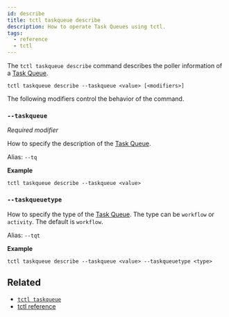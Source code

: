```yaml
---
id: describe
title: tctl taskqueue describe
description: How to operate Task Queues using tctl.
tags:
  - reference
  - tctl
---
```


The `tctl taskqueue describe` command describes the poller information of a [Task Queue](/docs/content/what-is-a-task-queue).

`tctl taskqueue describe --taskqueue <value> [<modifiers>]`

The following modifiers control the behavior of the command.

### `--taskqueue`

_Required modifier_

How to specify the description of the [Task Queue](/docs/content/what-is-a-task-queue).

Alias: `--tq`

**Example**

```
tctl taskqueue describe --taskqueue <value>
```

### `--taskqueuetype`

How to specify the type of the [Task Queue](/docs/content/what-is-a-task-queue). The type can be `workflow` or `activity`. The default is `workflow`.

Alias: `--tqt`

**Example**

```
tctl taskqueue describe --taskqueue <value> --taskqueuetype <type>
```

## Related

- [`tctl taskqueue`](../taskqueue)
- [tctl reference](/docs/reference/tctl)
